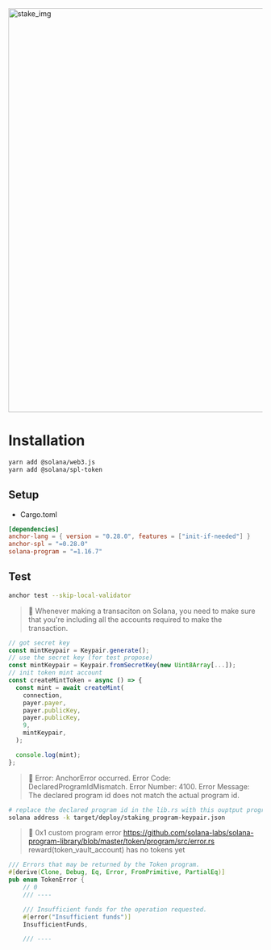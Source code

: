 <div text-align: center>
  <img src="/stake.png" width="800" alt="stake_img">
</div>

# Installation

```sh
yarn add @solana/web3.js
yarn add @solana/spl-token
```

## Setup

- Cargo.toml

```toml
[dependencies]
anchor-lang = { version = "0.28.0", features = ["init-if-needed"] }
anchor-spl = "=0.28.0"
solana-program = "=1.16.7"
```

## Test

```sh
anchor test --skip-local-validator
```

> 🔔 Whenever making a transaciton on Solana, you need to make sure that you're including all the accounts required to make the transaction.

```js
// got secret key
const mintKeypair = Keypair.generate();
// use the secret key (for test propose)
const mintKeypair = Keypair.fromSecretKey(new Uint8Array[...]);
// init token mint account
const createMintToken = async () => {
  const mint = await createMint(
    connection,
    payer.payer,
    payer.publicKey,
    payer.publicKey,
    9,
    mintKeypair,
  );

  console.log(mint);
};
```

> 🚨 Error: AnchorError occurred. Error Code: DeclaredProgramIdMismatch. Error Number: 4100. Error Message: The declared program id does not match the actual program id.

```sh
# replace the declared program id in the lib.rs with this ouptput program id
solana address -k target/deploy/staking_program-keypair.json
```

> 🚨 0x1 custom program error
> https://github.com/solana-labs/solana-program-library/blob/master/token/program/src/error.rs
> reward(token_vault_account) has no tokens yet

```rust
/// Errors that may be returned by the Token program.
#[derive(Clone, Debug, Eq, Error, FromPrimitive, PartialEq)]
pub enum TokenError {
    // 0
    /// ----

    /// Insufficient funds for the operation requested.
    #[error("Insufficient funds")]
    InsufficientFunds,

    /// ----
```
